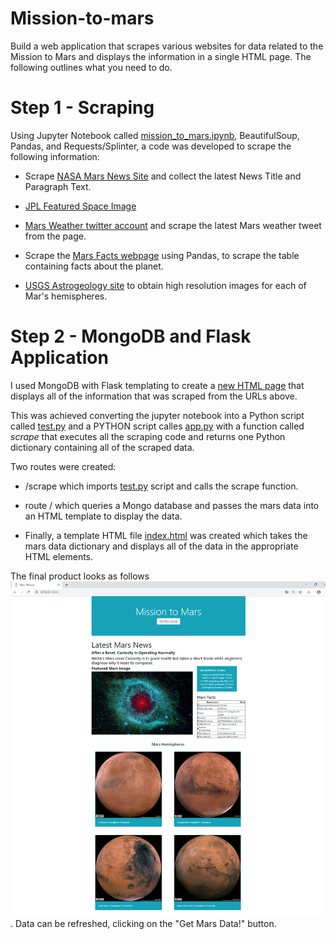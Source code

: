 # Mission-to-mars

Build a web application that scrapes various websites for data related to the Mission to Mars and displays the information in a single HTML page. The following outlines what you need to do.
# Step 1 - Scraping

Using Jupyter Notebook called [mission_to_mars.ipynb](https://github.com/JoannePeel/Mission-to-mars/blob/master/mission_to_mars.ipynb), BeautifulSoup, Pandas, and Requests/Splinter, a code was developed to scrape the following information:

* Scrape [NASA Mars News Site](https://mars.nasa.gov/news/?page=0&per_page=40&order=publish_date+desc%2Ccreated_at+desc&search=&category=19%2C165%2C184%2C204&blank_scope=Latest) and collect the latest News Title and Paragraph Text.

* [JPL Featured Space Image](https://www.jpl.nasa.gov/spaceimages/?search=&category=Mars)

* [Mars Weather twitter account](https://twitter.com/marswxreport?lang=en) and scrape the latest Mars weather tweet from the page.

* Scrape the [Mars Facts webpage](https://space-facts.com/mars/) using Pandas, to scrape the table containing facts about the planet.

* [USGS Astrogeology site](https://astrogeology.usgs.gov/search/results?q=hemisphere+enhanced&k1=target&v1=Mars) to obtain high resolution images for each of Mar's hemispheres.

# Step 2 - MongoDB and Flask Application

I used MongoDB with Flask templating to create a [new HTML page](https://github.com/JoannePeel/Mission-to-mars/blob/master/screen_shot_mars_mission.png) that displays all of the information that was scraped from the URLs above.

This was achieved converting the jupyter notebook into a Python script called [test.py](https://github.com/JoannePeel/Mission-to-mars/blob/master/test.py) and a PYTHON script calles [app.py](https://github.com/JoannePeel/Mission-to-mars/blob/master/app.py) with a function called _scrape_ that executes all the scraping code and returns one Python dictionary containing all of the scraped data.

Two routes were created:
* /scrape which imports  [test.py](https://github.com/JoannePeel/Mission-to-mars/blob/master/test.py) script and calls the scrape function.
* route / which queries a Mongo database and passes the mars data into an HTML template to display the data.

* Finally, a template HTML file [index.html](https://github.com/JoannePeel/Mission-to-mars/blob/master/templates/index.html) was created which takes the mars data dictionary and displays all of the data in the appropriate HTML elements. 

The final product looks as follows ![](https://github.com/JoannePeel/Mission-to-mars/blob/master/screen_shot_mars_mission.png). Data can be refreshed, clicking on the "Get Mars Data!" button.
